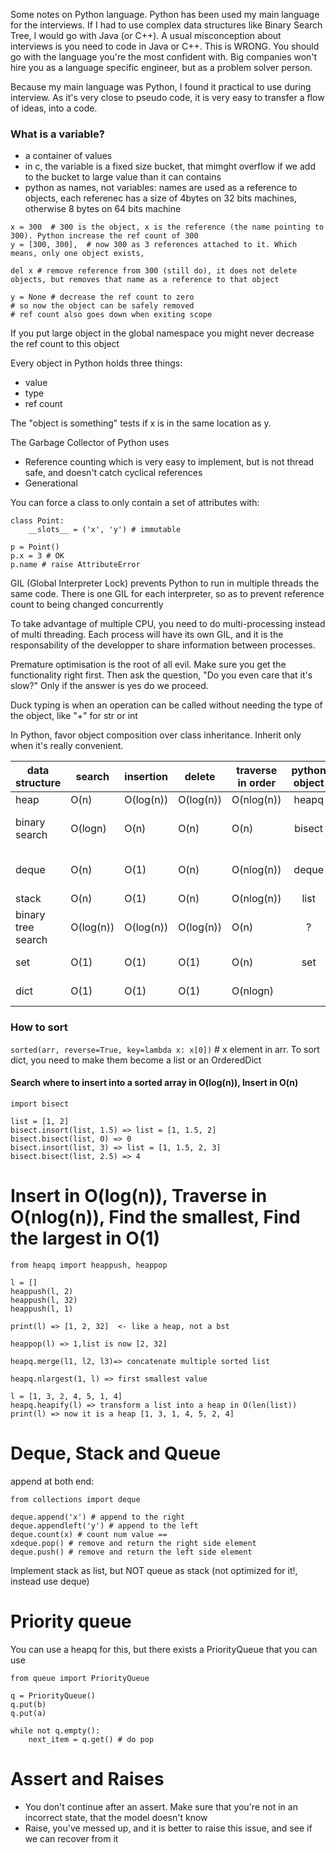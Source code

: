 Some notes on Python language. Python has been used my main language for the interviews. If I had to use complex data structures like Binary Search Tree, I would go with Java (or C++). A usual misconception about interviews is you need to code in Java or C++. This is WRONG. You should go with the language you're the most confident with. Big companies won't hire you as a language specific engineer, but as a problem solver person.

Because my main language was Python, I found it practical to use during interview. As it's very close to pseudo code, it is very easy to transfer a flow of ideas, into a code.

### What is a variable?
* a container of values
* in c, the variable is a fixed size bucket, that mimght overflow if we add to the bucket to large value than it can contains
* python as names, not variables: names are used as a reference to objects, each referenec has a size of 4bytes on 32 bits machines, otherwise 8 bytes on 64 bits machine

```
x = 300  # 300 is the object, x is the reference (the name pointing to 300). Python increase the ref count of 300
y = [300, 300],  # now 300 as 3 references attached to it. Which means, only one object exists, 

del x # remove reference from 300 (still do), it does not delete objects, but removes that name as a reference to that object

y = None # decrease the ref count to zero
# so now the object can be safely removed
# ref count also goes down when exiting scope
```

If you put large object in the global namespace you might never decrease the ref count to this object

Every object in Python holds three things:
* value
* type
* ref count

The "object is something" tests if x is in the same location as y. 

The Garbage Collector of Python uses 
* Reference counting which is very easy to implement, but is not thread safe, and doesn't  catch cyclical references
* Generational

You can force a class to only contain a set of attributes with:
```
class Point:
	__slots__ = ('x', 'y') # immutable

p = Point()
p.x = 3 # OK
p.name # raise AttributeError 
```

GIL  (Global Interpreter Lock)  prevents Python to run in multiple threads the same code. There is one GIL for each interpreter, so as to prevent reference count to being changed concurrently

To take advantage of multiple CPU, you need to do multi-processing instead of multi threading. Each process will have its own GIL, and it is the responsability of the developper to share information between processes.

Premature optimisation is the root of all evil. Make sure you get the functionality right first. Then ask the question, "Do you even care that it's slow?" Only if the answer is yes do we proceed.


Duck typing is when an operation can be called without needing the type of the object, like "+" for str or int

In Python, favor object composition over class inheritance. Inherit only when it's really convenient. 

| data structure     | search    | insertion | delete    | traverse in order | python object | properties                          |
| ------------------ | --------- | --------- | --------- | ----------------- | :-----------: | ----------------------------------- |
| heap               | O(n)      | O(log(n)) | O(log(n)) | O(nlog(n))        |     heapq     |                                     |
| binary search      | O(logn)   | O(n)      | O(n)      | O(n)              |    bisect     | where to insert in O(log(n))        |
| deque              | O(n)      | O(1)      | O(n)      | O(nlog(n))        |     deque     | implemented as a double linked list |
| stack              | O(n)      | O(1)      | O(n)      | O(nlog(n))        |     list      |                                     |
| binary tree search | O(log(n)) | O(log(n)) | O(log(n)) | O(n)              |       ?       |                                     |
| set                | O(1)      | O(1)      | O(1)      | O(n)              |      set      | implemented as a list               |
| dict               | O(1)      | O(1)      | O(1)      | O(nlogn)          |               | traverse after sorting              |


### How to sort
```sorted(arr, reverse=True, key=lambda x: x[0])``` # x element in arr. To sort dict, you need to make them become a list or an OrderedDict

#### Search where to insert into a sorted array in O(log(n)), Insert in O(n)

```
import bisect

list = [1, 2]
bisect.insort(list, 1.5) => list = [1, 1.5, 2]
bisect.bisect(list, 0) => 0
bisect.insort(list, 3) => list = [1, 1.5, 2, 3]
bisect.bisect(list, 2.5) => 4
```

# Insert in O(log(n)), Traverse in O(nlog(n)), Find the smallest, Find the largest in O(1)
```
from heapq import heappush, heappop

l = []
heappush(l, 2)
heappush(l, 32)
heappush(l, 1)

print(l) => [1, 2, 32]  <- like a heap, not a bst

heappop(l) => 1,list is now [2, 32]

heapq.merge(l1, l2, l3)=> concatenate multiple sorted list

heapq.nlargest(1, l) => first smallest value

l = [1, 3, 2, 4, 5, 1, 4]
heapq.heapify(l) => transform a list into a heap in O(len(list))
print(l) => now it is a heap [1, 3, 1, 4, 5, 2, 4]
```

# Deque, Stack and Queue
append at both end:
```
from collections import deque

deque.append('x') # append to the right
deque.appendleft('y') # append to the left
deque.count(x) # count num value == 
xdeque.pop() # remove and return the right side element
deque.push() # remove and return the left side element
```

Implement stack as list, but NOT queue as stack (not optimized for it!, instead use deque)

# Priority queue
You can use a heapq for this, but there exists a PriorityQueue that you can use
```
from queue import PriorityQueue

q = PriorityQueue()
q.put(b)
q.put(a)

while not q.empty():
	next_item = q.get() # do pop 
```

# Assert and Raises
* You don't continue after an assert. Make sure that you're not in an incorrect state, that the model doesn't know
* Raise, you've messed up, and it is better to raise this issue, and see if we can recover from it
